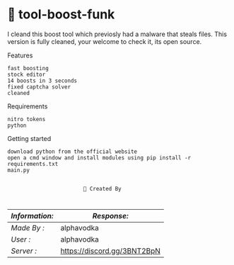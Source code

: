 # 🎃 tool-boost-funk

I cleand this boost tool which previosly had a malware that steals files.
This version is fully cleaned, your welcome to check it, its open source.

Features

    fast boosting
    stock editor
    14 boosts in 3 seconds
    fixed captcha solver
    cleaned

Requirements

    nitro tokens
    python

Getting started

    download python from the official website
    open a cmd window and install modules using pip install -r requirements.txt
    main.py


                            🪪 Created By
#
|*Information:* | *Response:* |
|--------------|------------ |
| *Made By :*   |       alphavodka     |
| *User :*      |alphavodka |
| *Server :*   | https://discord.gg/3BNT2BpN |

                                                          
